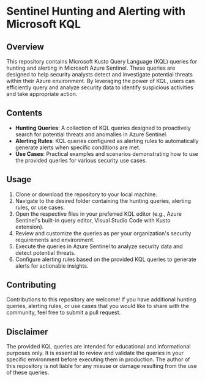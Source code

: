 # Sentinel Hunting and Alerting with Microsoft KQL

## Overview
This repository contains Microsoft Kusto Query Language (KQL) queries for hunting and alerting in Microsoft Azure Sentinel. These queries are designed to help security analysts detect and investigate potential threats within their Azure environment. By leveraging the power of KQL, users can efficiently query and analyze security data to identify suspicious activities and take appropriate action.

## Contents
- **Hunting Queries**: A collection of KQL queries designed to proactively search for potential threats and anomalies in Azure Sentinel.
- **Alerting Rules**: KQL queries configured as alerting rules to automatically generate alerts when specific conditions are met.
- **Use Cases**: Practical examples and scenarios demonstrating how to use the provided queries for various security use cases.

## Usage
1. Clone or download the repository to your local machine.
2. Navigate to the desired folder containing the hunting queries, alerting rules, or use cases.
3. Open the respective files in your preferred KQL editor (e.g., Azure Sentinel's built-in query editor, Visual Studio Code with Kusto extension).
4. Review and customize the queries as per your organization's security requirements and environment.
5. Execute the queries in Azure Sentinel to analyze security data and detect potential threats.
6. Configure alerting rules based on the provided KQL queries to generate alerts for actionable insights.

## Contributing
Contributions to this repository are welcome! If you have additional hunting queries, alerting rules, or use cases that you would like to share with the community, feel free to submit a pull request.

## Disclaimer
The provided KQL queries are intended for educational and informational purposes only. It is essential to review and validate the queries in your specific environment before executing them in production. The author of this repository is not liable for any misuse or damage resulting from the use of these queries.
